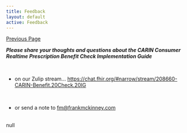 ```yaml
---
title: Feedback
layout: default
active: Feedback
---
```


[Previous Page](Examples.html)

***Please share your thoughts and questions about the CARIN Consumer Realtime Prescription Benefit Check Implementation Guide***

<br>

* on our Zulip stream...
https://chat.fhir.org/#narrow/stream/208660-CARIN-Benefit.20Check.20IG

<br>

* or send a note to fm@frankmckinney.com

<br>null